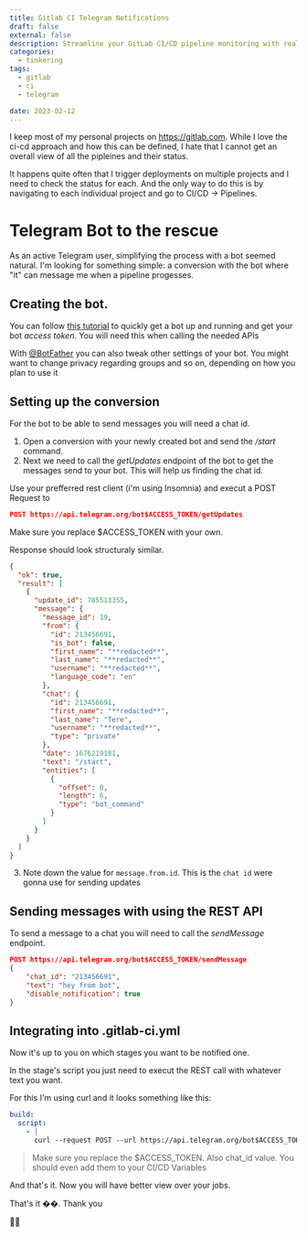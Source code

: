 ```yaml
---
title: Gitlab CI Telegram Notifications
draft: false
external: false
description: Streamline your GitLab CI/CD pipeline monitoring with real-time Telegram notifications, making it easier to track multiple project deployments from a single chat interface.
categories:
  - tinkering
tags:
  - gitlab
  - ci
  - telegram

date: 2023-02-12
---
```


I keep most of my personal projects on https://gitlab.com. While I love the ci-cd approach and how this can be defined, I hate that I cannot get an overall view of all the pipleines and their status.

It happens quite often that I trigger deployments on multiple projects and I need to check the status for each. And the only way to do this is by navigating to each individual project and go to CI/CD -> Pipelines.

# Telegram Bot to the rescue

As an active Telegram user, simplifying the process with a bot seemed natural. I'm looking for something simple: a conversion with the bot where "it"
can message me when a pipeline progesses.

## Creating the bot.

You can follow [this tutorial](https://learn.microsoft.com/en-us/azure/bot-service/bot-service-channel-connect-telegram?view=azure-bot-service-4.0#create-a-new-telegram-bot-with-botfather) to quickly get a bot up and running and get your bot _access token_. You will need this when calling the needed APIs

With [@BotFather](https://telegram.me/botfather) you can also tweak other settings of your bot. You might want to change privacy regarding groups and so on, depending on how you plan to use it

## Setting up the conversion

For the bot to be able to send messages you will need a chat id.

1. Open a conversion with your newly created bot and send the _/start_ command.
2. Next we need to call the _getUpdates_ endpoint of the bot to get the messages send to your bot. This will help us finding the chat id.

Use your prefferred rest client (i'm using Insomnia) and execut a POST Request to

```json
POST https://api.telegram.org/bot$ACCESS_TOKEN/getUpdates
```

Make sure you replace $ACCESS_TOKEN with your own.

Response should look structuraly similar.

```json
{
  "ok": true,
  "result": [
    {
      "update_id": 785513355,
      "message": {
        "message_id": 19,
        "from": {
          "id": 213456691,
          "is_bot": false,
          "first_name": "**redacted**",
          "last_name": "**redacted**",
          "username": "**redacted**",
          "language_code": "en"
        },
        "chat": {
          "id": 213456691,
          "first_name": "**redacted**",
          "last_name": "Tere",
          "username": "**redacted**",
          "type": "private"
        },
        "date": 1676219181,
        "text": "/start",
        "entities": [
          {
            "offset": 0,
            "length": 6,
            "type": "bot_command"
          }
        ]
      }
    }
  ]
}
```

3. Note down the value for `message.from.id`. This is the `chat id` were gonna use for sending updates

## Sending messages with using the REST API

To send a message to a chat you will need to call the _sendMessage_ endpoint.

```json
POST https://api.telegram.org/bot$ACCESS_TOKEN/sendMessage
{
	"chat_id": "213456691",
	"text": "hey from bot",
	"disable_notification": true
}
```

## Integrating into .gitlab-ci.yml

Now it's up to you on which stages you want to be notified one.

In the stage's script you just need to execut the REST call with whatever text you want.

For this I'm using curl and it looks something like this:

```yaml
build:
  script:
    - |
      curl --request POST --url https://api.telegram.org/bot$ACCESS_TOKEN/sendMessage --header 'Content-Type: application/json' --data '{"chat_id": "213456691","text": "'"Building  [${CI_PROJECT_NAME}] for environment: [${TARGET}] from branch: [${CI_COMMIT_BRANCH}] 🚀"'","disable_notification": true}'
```

> Make sure you replace the $ACCESS_TOKEN. Also chat_id value. You should even add them to your CI/CD Variables

And that's it. Now you will have better view over your jobs.

That's it ��. Thank you

🙏🏼
